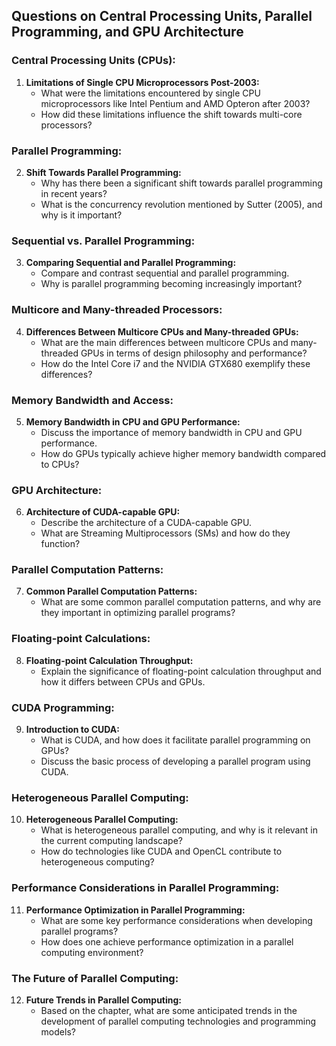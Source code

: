 ## Questions on Central Processing Units, Parallel Programming, and GPU Architecture

### Central Processing Units (CPUs):
1. **Limitations of Single CPU Microprocessors Post-2003:** 
   - What were the limitations encountered by single CPU microprocessors like Intel Pentium and AMD Opteron after 2003?
   - How did these limitations influence the shift towards multi-core processors?

### Parallel Programming:
2. **Shift Towards Parallel Programming:** 
   - Why has there been a significant shift towards parallel programming in recent years?
   - What is the concurrency revolution mentioned by Sutter (2005), and why is it important?

### Sequential vs. Parallel Programming:
3. **Comparing Sequential and Parallel Programming:** 
   - Compare and contrast sequential and parallel programming. 
   - Why is parallel programming becoming increasingly important?

### Multicore and Many-threaded Processors:
4. **Differences Between Multicore CPUs and Many-threaded GPUs:** 
   - What are the main differences between multicore CPUs and many-threaded GPUs in terms of design philosophy and performance?
   - How do the Intel Core i7 and the NVIDIA GTX680 exemplify these differences?

### Memory Bandwidth and Access:
5. **Memory Bandwidth in CPU and GPU Performance:** 
   - Discuss the importance of memory bandwidth in CPU and GPU performance. 
   - How do GPUs typically achieve higher memory bandwidth compared to CPUs?

### GPU Architecture:
6. **Architecture of CUDA-capable GPU:** 
   - Describe the architecture of a CUDA-capable GPU. 
   - What are Streaming Multiprocessors (SMs) and how do they function?

### Parallel Computation Patterns:
7. **Common Parallel Computation Patterns:** 
   - What are some common parallel computation patterns, and why are they important in optimizing parallel programs?

### Floating-point Calculations:
8. **Floating-point Calculation Throughput:** 
   - Explain the significance of floating-point calculation throughput and how it differs between CPUs and GPUs.

### CUDA Programming:
9. **Introduction to CUDA:** 
   - What is CUDA, and how does it facilitate parallel programming on GPUs?
   - Discuss the basic process of developing a parallel program using CUDA.

### Heterogeneous Parallel Computing:
10. **Heterogeneous Parallel Computing:** 
    - What is heterogeneous parallel computing, and why is it relevant in the current computing landscape?
    - How do technologies like CUDA and OpenCL contribute to heterogeneous computing?

### Performance Considerations in Parallel Programming:
11. **Performance Optimization in Parallel Programming:** 
    - What are some key performance considerations when developing parallel programs?
    - How does one achieve performance optimization in a parallel computing environment?

### The Future of Parallel Computing:
12. **Future Trends in Parallel Computing:** 
    - Based on the chapter, what are some anticipated trends in the development of parallel computing technologies and programming models?

